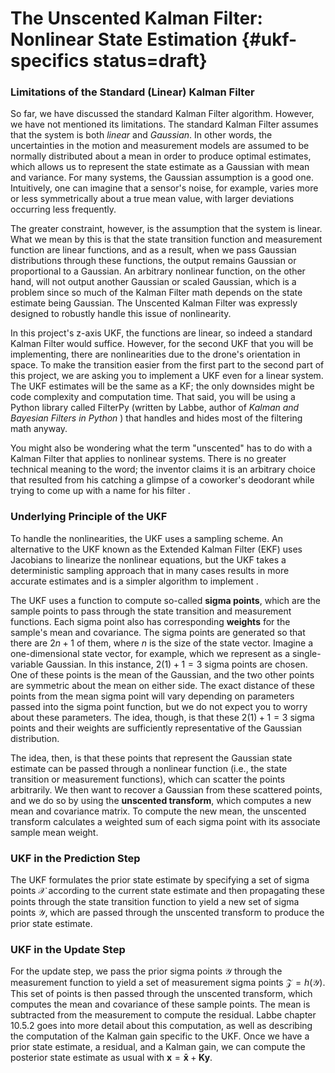 # The Unscented Kalman Filter: Nonlinear State Estimation {#ukf-specifics status=draft}

### Limitations of the Standard (Linear) Kalman Filter

So far, we have discussed the standard Kalman Filter algorithm. However, we have not mentioned its limitations. The standard Kalman Filter assumes that the system is both *linear* and *Gaussian*. In other words, the uncertainties in the motion and measurement models are assumed to be normally distributed about a mean in order to produce optimal estimates, which allows us to represent the state estimate as a Gaussian with mean and variance. For many systems, the Gaussian assumption is a good one. Intuitively, one can imagine that a sensor's noise, for example, varies more or less symmetrically about a true mean value, with larger deviations occurring less frequently.

The greater constraint, however, is the assumption that the system is linear. What we mean by this is that the state transition function and measurement function are linear functions, and as a result, when we pass Gaussian distributions through these functions, the output remains Gaussian or proportional to a Gaussian. An arbitrary nonlinear function, on the other hand, will not output another Gaussian or scaled Gaussian, which is a problem since so much of the Kalman Filter math depends on the state estimate being Gaussian. The Unscented Kalman Filter was expressly designed to robustly handle this issue of nonlinearity.

In this project's z-axis UKF, the functions are linear, so indeed a standard Kalman Filter would suffice. However, for the second UKF that you will be implementing, there are nonlinearities due to the drone's orientation in space. To make the transition easier from the first part to the second part of this project, we are asking you to implement a UKF even for a linear system. The UKF estimates will be the same as a KF; the only downsides might be code complexity and computation time. That said, you will be using a Python library called FilterPy (written by Labbe, author of *Kalman and Bayesian Filters in Python* [](#bib:labbe_kalman)) that handles and hides most of the filtering math anyway.

You might also be wondering what the term "unscented" has to do with a Kalman Filter that applies to nonlinear systems. There is no greater technical meaning to the word; the inventor claims it is an arbitrary choice that resulted from his catching a glimpse of a coworker's deodorant while trying to come up with a name for his filter [](#bib:uhlmann).

### Underlying Principle of the UKF

To handle the nonlinearities, the UKF uses a sampling scheme. An alternative to the UKF known as the Extended Kalman Filter (EKF) uses Jacobians to linearize the nonlinear equations, but the UKF takes a deterministic sampling approach that in many cases results in more accurate estimates and is a simpler algorithm to implement [](#bib:tellex).

The UKF uses a function to compute so-called **sigma points**, which are the sample points to pass through the state transition and measurement functions. Each sigma point also has corresponding **weights** for the sample's mean and covariance. The sigma points are generated so that there are $2n+1$ of them, where $n$ is the size of the state vector. Imagine a one-dimensional state vector, for example, which we represent as a single-variable Gaussian. In this instance, $2(1)+1=3$ sigma points are chosen. One of these points is the mean of the Gaussian, and the two other points are symmetric about the mean on either side. The exact distance of these points from the mean sigma point will vary depending on parameters passed into the sigma point function, but we do not expect you to worry about these parameters. The idea, though, is that these $2(1)+1=3$ sigma points and their weights are sufficiently representative of the Gaussian distribution.

The idea, then, is that these points that represent the Gaussian state estimate can be passed through a nonlinear function (i.e., the state transition or measurement functions), which can scatter the points arbitrarily. We then want to recover a Gaussian from these scattered points, and we do so by using the **unscented transform**, which computes a new mean and covariance matrix. To compute the new mean, the unscented transform calculates a weighted sum of each sigma point with its associate sample mean weight.

### UKF in the Prediction Step

The UKF formulates the prior state estimate by specifying a set of sigma points $\boldsymbol{\mathcal{X}}$ according to the current state estimate and then propagating these points through the state transition function to yield a new set of sigma points $\boldsymbol{\mathcal{Y}}$, which are passed through the unscented transform to produce the prior state estimate.

### UKF in the Update Step

For the update step, we pass the prior sigma points $\boldsymbol{\mathcal{Y}}$ through the measurement function to yield a set of measurement sigma points $\boldsymbol{\mathcal{Z}} = h(\boldsymbol{\mathcal{Y}})$. This set of points is then passed through the unscented transform, which computes the mean and covariance of these sample points. The mean is subtracted from the measurement to compute the residual. Labbe chapter 10.5.2 [](#bib:labbe_kalman) goes into more detail about this computation, as well as describing the computation of the Kalman gain specific to the UKF. Once we have a prior state estimate, a residual, and a Kalman gain, we can compute the posterior state estimate as usual with $\mathbf{x} = \mathbf{\bar x} + \mathbf{Ky}$.